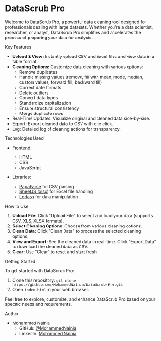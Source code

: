 # DataScrub Pro

Welcome to DataScrub Pro, a powerful data cleaning tool designed for professionals dealing with large datasets. Whether you're a data scientist, researcher, or analyst, DataScrub Pro simplifies and accelerates the process of preparing your data for analysis.

 Key Features

- **Upload & View:** Instantly upload CSV and Excel files and view data in a table format.
- **Cleaning Options:** Customize data cleaning with various options:
  - Remove duplicates
  - Handle missing values (remove, fill with mean, mode, median, custom values, forward fill, backward fill)
  - Correct date formats
  - Delete outliers
  - Convert data types
  - Standardize capitalization
  - Ensure structural consistency
  - Merge duplicate rows
- Real-Time Updates: Visualize original and cleaned data side-by-side.
- Export: Export cleaned data to CSV with one click.
- Log: Detailed log of cleaning actions for transparency.

 Technologies Used

- Frontend:
  - HTML
  - CSS
  - JavaScript
  
- Libraries:
  - [PapaParse](https://www.papaparse.com/) for CSV parsing
  - [SheetJS (xlsx)](https://sheetjs.com/) for Excel file handling
  - [Lodash](https://lodash.com/) for data manipulation

 How to Use

1. **Upload File:** Click "Upload File" to select and load your data (supports CSV, XLS, XLSX formats).
2. **Select Cleaning Options:** Choose from various cleaning options.
3. **Clean Data:** Click "Clean Data" to process the selected cleaning options.
4. **View and Export:** See the cleaned data in real-time. Click "Export Data" to download the cleaned data as CSV.
5. **Clear:** Use "Clear" to reset and start fresh.

 Getting Started

To get started with DataScrub Pro:

1. Clone this repository: `git clone https://github.com/MohammedNainia/DataScrub-Pro.git`
2. Open `index.html` in your web browser.

Feel free to explore, customize, and enhance DataScrub Pro based on your specific needs and requirements.

 Author

- Mohammed Nainia
  - GitHub: [@MohammedNainia](https://github.com/MohammedNainia)
  - LinkedIn: [Mohammed Nainia](https://www.linkedin.com/in/mohammed-nainia/)


